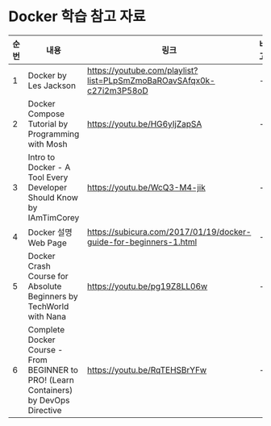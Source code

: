 # Docker 학습 참고 자료

| 순번 | 내용 | 링크 | 비고 |
| ---| --- | --- | --- |
| 1 | Docker by Les Jackson | https://youtube.com/playlist?list=PLpSmZmoBaROavSAfqx0k-c27i2m3P58oD | - |
| 2 | Docker Compose Tutorial by Programming with Mosh | https://youtu.be/HG6yIjZapSA | - |
| 3 |Intro to Docker - A Tool Every Developer Should Know by IAmTimCorey | https://youtu.be/WcQ3-M4-jik | - |
| 4 | Docker 설명 Web Page | https://subicura.com/2017/01/19/docker-guide-for-beginners-1.html | - |
| 5 | Docker Crash Course for Absolute Beginners by TechWorld with Nana | https://youtu.be/pg19Z8LL06w | - |
| 6 | Complete Docker Course - From BEGINNER to PRO! (Learn Containers) by DevOps Directive | https://youtu.be/RqTEHSBrYFw| - |
